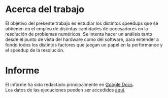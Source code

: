 # Acerca del trabajo
El objetivo del presente trabajo es estudiar los distintos speedups que se 
obtienen en el empleo de distintas cantidades de pocesadores en la resolución
de problemas numéricos. Se intenta hacer un análisis tanto desde el punto de 
vista del hardware como del software, para entender a fondo todos los distintos
factores que juegan un papel en la performance y el speedup de la resolución.
# Informe
El informe ha sido redactado principalmente en [Google Docs](https://docs.google.com/document/d/1pPbSQEoMV5mqSJGCekVZbzCFUx9gjsncMHm_XzZqfFo/edit#). <br>
Los datos de las ejecuciones pueden ser accedidos [aquí](https://docs.google.com/spreadsheets/d/e/2PACX-1vQOSLYH4y81OxVleLZk2YwzFhrl4-AzE2-IUF04Y9lkk0pP6SZe1VFkkFW7r9lDK-Qo8OkGUuwHFlOE/pubhtml#).
